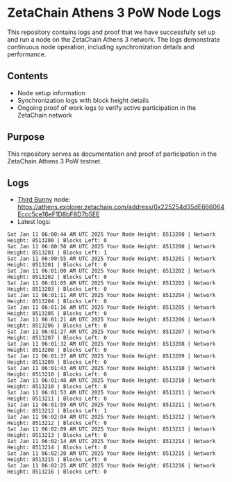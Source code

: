 # ZetaChain Athens 3 PoW Node Logs
This repository contains logs and proof that we have successfully set up and run a node on the ZetaChain Athens 3 network. The logs demonstrate continuous node operation, including synchronization details and performance.

## Contents
- Node setup information
- Synchronization logs with block height details
- Ongoing proof of work logs to verify active participation in the ZetaChain network

## Purpose
This repository serves as documentation and proof of participation in the ZetaChain Athens 3 PoW testnet.

## Logs

- [Third Bunny](https://thirdbunny.xyz/) node: https://athens.explorer.zetachain.com/address/0x225254d35dE666064Eccc5ce16eF1D8bF8D7b5EE
- Latest logs:
```
Sat Jan 11 06:00:44 AM UTC 2025 Your Node Height: 8513200 | Network Height: 8513200 | Blocks Left: 0
Sat Jan 11 06:00:50 AM UTC 2025 Your Node Height: 8513200 | Network Height: 8513201 | Blocks Left: 1
Sat Jan 11 06:00:55 AM UTC 2025 Your Node Height: 8513201 | Network Height: 8513201 | Blocks Left: 0
Sat Jan 11 06:01:00 AM UTC 2025 Your Node Height: 8513202 | Network Height: 8513202 | Blocks Left: 0
Sat Jan 11 06:01:05 AM UTC 2025 Your Node Height: 8513203 | Network Height: 8513203 | Blocks Left: 0
Sat Jan 11 06:01:11 AM UTC 2025 Your Node Height: 8513204 | Network Height: 8513204 | Blocks Left: 0
Sat Jan 11 06:01:16 AM UTC 2025 Your Node Height: 8513205 | Network Height: 8513205 | Blocks Left: 0
Sat Jan 11 06:01:21 AM UTC 2025 Your Node Height: 8513206 | Network Height: 8513206 | Blocks Left: 0
Sat Jan 11 06:01:27 AM UTC 2025 Your Node Height: 8513207 | Network Height: 8513207 | Blocks Left: 0
Sat Jan 11 06:01:32 AM UTC 2025 Your Node Height: 8513208 | Network Height: 8513208 | Blocks Left: 0
Sat Jan 11 06:01:37 AM UTC 2025 Your Node Height: 8513209 | Network Height: 8513209 | Blocks Left: 0
Sat Jan 11 06:01:43 AM UTC 2025 Your Node Height: 8513210 | Network Height: 8513210 | Blocks Left: 0
Sat Jan 11 06:01:48 AM UTC 2025 Your Node Height: 8513210 | Network Height: 8513210 | Blocks Left: 0
Sat Jan 11 06:01:53 AM UTC 2025 Your Node Height: 8513211 | Network Height: 8513211 | Blocks Left: 0
Sat Jan 11 06:01:59 AM UTC 2025 Your Node Height: 8513211 | Network Height: 8513212 | Blocks Left: 1
Sat Jan 11 06:02:04 AM UTC 2025 Your Node Height: 8513212 | Network Height: 8513212 | Blocks Left: 0
Sat Jan 11 06:02:09 AM UTC 2025 Your Node Height: 8513213 | Network Height: 8513213 | Blocks Left: 0
Sat Jan 11 06:02:14 AM UTC 2025 Your Node Height: 8513214 | Network Height: 8513214 | Blocks Left: 0
Sat Jan 11 06:02:20 AM UTC 2025 Your Node Height: 8513215 | Network Height: 8513215 | Blocks Left: 0
Sat Jan 11 06:02:25 AM UTC 2025 Your Node Height: 8513216 | Network Height: 8513216 | Blocks Left: 0
```
